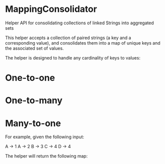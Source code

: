 # MappingConsolidator

Helper API for consolidating collections of linked Strings into aggregated sets

This helper accepts a collection of paired strings (a key and a corresponding value), 
and consolidates them into a map of unique keys and the associated set of values.

The helper is designed to handle any cardinality of keys to values:
 # One-to-one
 # One-to-many
 # Many-to-one

For example, given the following input:

A -> 1 
A -> 2 
B -> 3 
C -> 4 
D -> 4 

The helper will return the following map:

[A]:1,2 
[B]:3 
[C+D]:4
